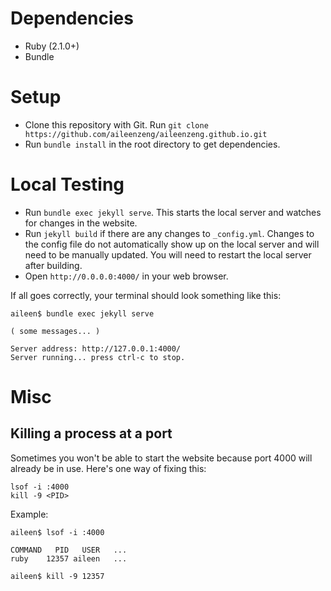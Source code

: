 # Dependencies
* Ruby (2.1.0+)
* Bundle

# Setup
* Clone this repository with Git. Run 
  `git clone https://github.com/aileenzeng/aileenzeng.github.io.git`
* Run `bundle install` in the root directory to get dependencies.

# Local Testing
* Run `bundle exec jekyll serve`. This starts the local server and watches for changes in the 
  website.
* Run `jekyll build` if there are any changes to `_config.yml`. Changes to the config file do not 
  automatically show up on the local server and will need to be manually updated. You will need to 
  restart the local server after building.
* Open `http://0.0.0.0:4000/` in your web browser.

If all goes correctly, your terminal should look something like this:
```
aileen$ bundle exec jekyll serve

( some messages... )

Server address: http://127.0.0.1:4000/
Server running... press ctrl-c to stop.
```

# Misc
## Killing a process at a port
Sometimes you won't be able to start the website because port 4000 will already be in use. Here's
one way of fixing this:

```
lsof -i :4000
kill -9 <PID>
```

Example:
```
aileen$ lsof -i :4000

COMMAND   PID   USER   ...
ruby    12357 aileen   ...

aileen$ kill -9 12357
```